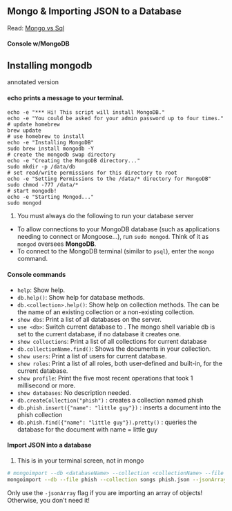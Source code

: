 ## Mongo & Importing JSON to a Database


Read: [Mongo vs Sql](https://www.sitepoint.com/sql-vs-nosql-differences/)
#### Console w/MongoDB


## Installing mongodb
annotated version
#### echo prints a message to your terminal.
```
echo -e "*** Hi! This script will install MongoDB."
echo -e "You could be asked for your admin password up to four times."
# update homebrew
brew update
# use homebrew to install
echo -e "Installing MongoDB"
sudo brew install mongodb -Y
# create the mongodb swap directory
echo -e "Creating the MongoDB directory..."
sudo mkdir -p /data/db
# set read/write permissions for this directory to root
echo -e "Setting Permissions to the /data/* directory for MongoDB"
sudo chmod -777 /data/*
# start mongodb!
echo -e "Starting Mongod..."
sudo mongod
```



1. You must always do the following to run your database server
* To allow connections to your MongoDB database (such as applications needing to connect or Mongoose...), run `sudo mongod`. Think of it as `mongod` oversees **MongoDB**.
* To connect to the MongoDB terminal (similar to `psql`), enter the `mongo` command.

#### Console commands

* `help`:   Show help.
* `db.help()`:  Show help for database methods.
* `db.<collection>.help()`: Show help on collection methods. The <collection> can be the name of an existing collection or a non-existing collection.
* `show dbs`: Print a list of all databases on the server.
* `use <db>`: Switch current database to <db>. The mongo shell variable db is set to the current database, if no database it creates one.
* `show collections`: Print a list of all collections for current database
* `db.collectionName.find()`: Shows the documents in your collection.
* `show users`: Print a list of users for current database.
* `show roles`: Print a list of all roles, both user-defined and built-in, for the current database.
* `show profile`: Print the five most recent operations that took 1 millisecond or more.
* `show databases`: No description needed.
* `db.createCollection("phish")` : creates a collection named phish
* `db.phish.insert({"name": "little guy"})` : inserts a document into the phish collection
* `db.phish.find({"name": "little guy"}).pretty()` : queries the database for the document with name = little guy


#### Import JSON into a database


1.  This is in your terminal screen, not in mongo
```bash
# mongoimport --db <databaseName> --collection <collectionName> --file <jsonFile.json> --jsonArray
mongoimport --db --file phish --collection songs phish.json --jsonArray
```

Only use the `-jsonArray` flag if you are importing an array of objects! Otherwise, you don't need it!
